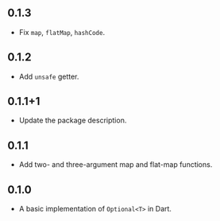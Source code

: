 ## 0.1.3

- Fix `map`, `flatMap`, `hashCode`.

## 0.1.2

- Add `unsafe` getter.

## 0.1.1+1

- Update the package description.

## 0.1.1

- Add two- and three-argument map and flat-map functions.

## 0.1.0

- A basic implementation of `Optional<T>` in Dart.
